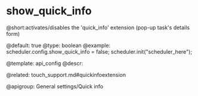 show_quick_info
=============
@short:activates/disables the 'quick_info' extension (pop-up task's details form)
	


@default: true
@type: boolean
@example:
scheduler.config.show_quick_info = false;
scheduler.init("scheduler_here");

@template:	api_config
@descr:


@related: touch_support.md#quickinfoextension

@apigroup: General settings/Quick info